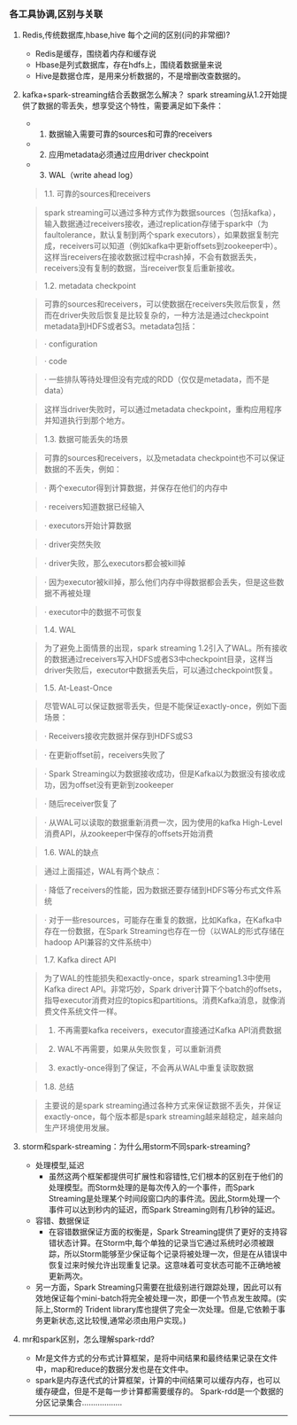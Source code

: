 
### 各工具协调,区别与关联
1. Redis,传统数据库,hbase,hive 每个之间的区别(问的非常细)?

	* Redis是缓存，围绕着内存和缓存说
	* Hbase是列式数据库，存在hdfs上，围绕着数据量来说
	* Hive是数据仓库，是用来分析数据的，不是增删改查数据的。

2. kafka+spark-streaming结合丢数据怎么解决？
spark streaming从1.2开始提供了数据的零丢失，想享受这个特性，需要满足如下条件：
	* 1. 数据输入需要可靠的sources和可靠的receivers
	* 2. 应用metadata必须通过应用driver checkpoint
	* 3. WAL（write ahead log）
	
	> 1.1. 可靠的sources和receivers
	
	> spark streaming可以通过多种方式作为数据sources（包括kafka），输入数据通过receivers接收，通过replication存储于spark中（为faultolerance，默认复制到两个spark executors），如果数据复制完成，receivers可以知道（例如kafka中更新offsets到zookeeper中）。这样当receivers在接收数据过程中crash掉，不会有数据丢失，receivers没有复制的数据，当receiver恢复后重新接收。

 

	> 1.2. metadata checkpoint
	
	> 可靠的sources和receivers，可以使数据在receivers失败后恢复，然而在driver失败后恢复是比较复杂的，一种方法是通过checkpoint metadata到HDFS或者S3。metadata包括：

	> · configuration
	
	> · code
	
	> · 一些排队等待处理但没有完成的RDD（仅仅是metadata，而不是data）

	> 这样当driver失败时，可以通过metadata checkpoint，重构应用程序并知道执行到那个地方。

	> 1.3. 数据可能丢失的场景

	> 可靠的sources和receivers，以及metadata checkpoint也不可以保证数据的不丢失，例如：

	> · 两个executor得到计算数据，并保存在他们的内存中

	> · receivers知道数据已经输入

	> · executors开始计算数据

	> · driver突然失败

	> · driver失败，那么executors都会被kill掉

	> · 因为executor被kill掉，那么他们内存中得数据都会丢失，但是这些数据不再被处理

	> · executor中的数据不可恢复


	> 1.4. WAL

	> 为了避免上面情景的出现，spark streaming 1.2引入了WAL。所有接收的数据通过receivers写入HDFS或者S3中checkpoint目录，这样当driver失败后，executor中数据丢失后，可以通过checkpoint恢复。



	> 1.5. At-Least-Once

	> 尽管WAL可以保证数据零丢失，但是不能保证exactly-once，例如下面场景：

	> · Receivers接收完数据并保存到HDFS或S3

	> · 在更新offset前，receivers失败了

	> · Spark Streaming以为数据接收成功，但是Kafka以为数据没有接收成功，因为offset没有更新到zookeeper

	> · 随后receiver恢复了

	> · 从WAL可以读取的数据重新消费一次，因为使用的kafka High-Level消费API，从zookeeper中保存的offsets开始消费

	> 1.6. WAL的缺点

	> 通过上面描述，WAL有两个缺点：

	> · 降低了receivers的性能，因为数据还要存储到HDFS等分布式文件系统

	> · 对于一些resources，可能存在重复的数据，比如Kafka，在Kafka中存在一份数据，在Spark Streaming也存在一份（以WAL的形式存储在hadoop API兼容的文件系统中）

	> 1.7. Kafka direct API

	> 为了WAL的性能损失和exactly-once，spark streaming1.3中使用Kafka direct API。非常巧妙，Spark driver计算下个batch的offsets，指导executor消费对应的topics和partitions。消费Kafka消息，就像消费文件系统文件一样。

	> 1. 不再需要kafka receivers，executor直接通过Kafka API消费数据

	> 2. WAL不再需要，如果从失败恢复，可以重新消费

	> 3. exactly-once得到了保证，不会再从WAL中重复读取数据

	> 1.8. 总结
	
	> 主要说的是spark streaming通过各种方式来保证数据不丢失，并保证exactly-once，每个版本都是spark streaming越来越稳定，越来越向生产环境使用发展。

2. storm和spark-streaming：为什么用storm不同spark-streaming?
	* 处理模型,延迟
		* 虽然这两个框架都提供可扩展性和容错性,它们根本的区别在于他们的处理模型。而Storm处理的是每次传入的一个事件，而Spark Streaming是处理某个时间段窗口内的事件流。因此,Storm处理一个事件可以达到秒内的延迟，而Spark Streaming则有几秒钟的延迟。
	* 容错、数据保证
		* 在容错数据保证方面的权衡是，Spark Streaming提供了更好的支持容错状态计算。在Storm中,每个单独的记录当它通过系统时必须被跟踪，所以Storm能够至少保证每个记录将被处理一次，但是在从错误中恢复过来时候允许出现重复记录。这意味着可变状态可能不正确地被更新两次。
	* 另一方面，Spark Streaming只需要在批级别进行跟踪处理，因此可以有效地保证每个mini-batch将完全被处理一次，即便一个节点发生故障。(实际上,Storm的 Trident library库也提供了完全一次处理。但是,它依赖于事务更新状态,这比较慢,通常必须由用户实现。)
3. mr和spark区别，怎么理解spark-rdd?
	* Mr是文件方式的分布式计算框架，是将中间结果和最终结果记录在文件中，map和reduce的数据分发也是在文件中。
	* spark是内存迭代式的计算框架，计算的中间结果可以缓存内存，也可以缓存硬盘，但是不是每一步计算都需要缓存的。
Spark-rdd是一个数据的分区记录集合………………


----
